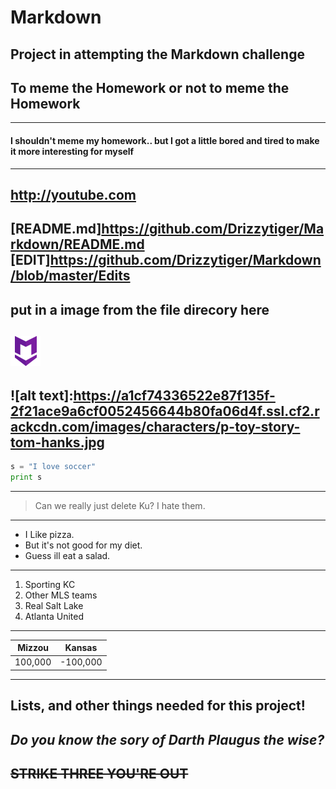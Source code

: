 # Markdown
Project in attempting the Markdown challenge
---
## To meme the Homework or not to meme the Homework
---
#### I shouldn't meme my homework.. but I got a little bored and tired to make it more interesting for myself
---
<http://youtube.com>
---
[README.md]<https://github.com/Drizzytiger/Markdown/README.md>
[EDIT]<https://github.com/Drizzytiger/Markdown/blob/master/Edits>
---
put in a image from the file direcory here
---
![alt text](https://github.com/adam-p/markdown-here/raw/master/src/common/images/icon48.png "Logo Title Text 1")
---
![alt text]:https://a1cf74336522e87f135f-2f21ace9a6cf0052456644b80fa06d4f.ssl.cf2.rackcdn.com/images/characters/p-toy-story-tom-hanks.jpg
---
```python
s = "I love soccer"
print s
```
---
> Can we really just delete Ku? 
> I hate them.
---
* I Like pizza.
* But it's not good for my diet.
* Guess ill eat a salad.
---
1. Sporting KC
2. Other MLS teams
3. Real Salt Lake
4. Atlanta United
---
| Mizzou | Kansas |
|--------|--------|
|100,000 |-100,000|
---
**Lists, and other things needed for this project!**
---
*Do you know the sory of Darth Plaugus the wise?*
---
~~STRIKE THREE YOU'RE OUT~~
---
